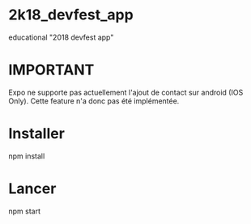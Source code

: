 # 2k18_devfest_app
educational "2018 devfest app"

# IMPORTANT

Expo ne supporte pas actuellement l'ajout de contact sur android (IOS Only).
Cette feature n'a donc pas été implémentée.

# Installer 
npm install

# Lancer 
npm start
